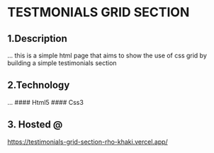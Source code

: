 # TESTMONIALS GRID SECTION

## 1.Description 
 ... this is a simple html page that aims to show the use of css grid by building a simple testimonials section 
    
 ## 2.Technology 
  
...  #### Html5
     #### Css3 
 ## 3. Hosted @

 https://testimonials-grid-section-rho-khaki.vercel.app/ 


 